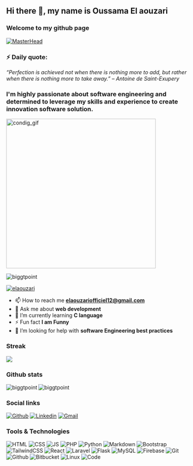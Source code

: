 ## Hi there 👋, my name is Oussama El aouzari


### Welcome to my github page

[![MasterHead](https://user-images.githubusercontent.com/95478989/198955082-6e78ebb5-e1e4-49f9-8d32-6e5af3984dcd.gif)](https://BigGtpoint.io)




### ⚡ Daily quote: 
<!--STARTS_HERE_QUOTE_README-->
<i>“Perfection is achieved not when there is nothing more to add, but rather when there is nothing more to take away.” – Antoine de Saint-Exupery</i>
<!--ENDS_HERE_QUOTE_README-->


<h3 align="left">I'm highly passionate about software engineering and determined to leverage my skills and experience to create innovation software solution.</h3>
<img align="center" alt="condig_gif" width="400" src="https://cdn.dribbble.com/users/2401141/screenshots/5487982/developers-gif-showcase.gif">

<p align="left"> <img src="https://komarev.com/ghpvc/?username=biggtpoint&label=Profile%20views&color=0e75b6&style=flat" alt="biggtpoint" /> </p>

<p align="left"> <a href="https://twitter.com/elaouzari" target="blank"><img src="https://img.shields.io/twitter/follow/elaouzari?logo=twitter&style=for-the-badge" alt="elaouzari" /></a> </p>

- 📫 How to reach me **elaouzariofficiel12@gmail.com**
- 💬 Ask me about **web development**
- 🌱 I’m currently learning **C language**
- ⚡ Fun fact **I am Funny**
- 🤝 I’m looking for help with **software Engineering best practices**

### Streak

<a href="https://github-readme-streak-stats.herokuapp.com/?user=biggtpoint">
  <img align="center" src="https://github-readme-streak-stats.herokuapp.com/?user=biggtpoint" />
</a>


### Github stats

<p><img align="left" src="https://github-readme-stats.vercel.app/api/top-langs?username=biggtpoint&show_icons=true&locale=en&layout=compact" alt="biggtpoint" /></p>

<p>&nbsp;<img align="left" src="https://github-readme-stats.vercel.app/api?username=biggtpoint&show_icons=true&locale=en" alt="biggtpoint" /></p>


### Social links

[![Github](https://img.shields.io/badge/Github-000000?&style=for-the-badge&logo=github&logoColor=white)](https://github.com/gtpoint)
[![Linkedin](https://img.shields.io/badge/linkedin-%230077B5.svg?&style=for-the-badge&logo=linkedin&logoColor=white)](https://linkedin.com/in/oussama-el-aouzari-32a99b26b/)
[![Gmail](https://img.shields.io/badge/gmail-D14836?&style=for-the-badge&logo=gmail&logoColor=white)](elaouzariofficiel12@gmail.com)



### Tools & Technologies

![HTML](https://img.shields.io/badge/html5-%23E34F26.svg?style=for-the-badge&logo=html5&logoColor=white) ![CSS](https://img.shields.io/badge/css3-%231572B6.svg?style=for-the-badge&logo=css3&logoColor=white) ![JS](https://img.shields.io/badge/javascript-%23323330.svg?style=for-the-badge&logo=javascript&logoColor=%23F7DF1E) ![PHP](https://img.shields.io/badge/php-%23777BB4.svg?style=for-the-badge&logo=php&logoColor=white)
![Python](https://img.shields.io/badge/python-%2314354C.svg?style=for-the-badge&logo=python&logoColor=white) ![Markdown](https://img.shields.io/badge/markdown-%23000000.svg?style=for-the-badge&logo=markdown&logoColor=white)
![Bootstrap](https://img.shields.io/badge/bootstrap-%23563D7C.svg?style=for-the-badge&logo=bootstrap&logoColor=white) ![TailwindCSS](https://img.shields.io/badge/tailwindcss-%2338B2AC.svg?style=for-the-badge&logo=tailwind-css&logoColor=white) ![React](https://img.shields.io/badge/React-20232A?style=for-the-badge&logo=react&logoColor=61DAFB) ![Laravel](https://img.shields.io/badge/laravel-%23FF2D20.svg?style=for-the-badge&logo=laravel&logoColor=white) ![Flask](https://img.shields.io/badge/flask-%23000.svg?style=for-the-badge&logo=flask&logoColor=white)
![MySQL](https://img.shields.io/badge/mysql-%2300f.svg?style=for-the-badge&logo=mysql&logoColor=white) ![Firebase](https://img.shields.io/badge/firebase-%23039BE5.svg?style=for-the-badge&logo=firebase)
![Git](https://img.shields.io/badge/git-%23F05033.svg?style=for-the-badge&logo=git&logoColor=white)  ![Github](https://img.shields.io/badge/github-%23121011.svg?style=for-the-badge&logo=github&logoColor=white) ![Bitbucket](https://img.shields.io/badge/bitbucket-%230047B3.svg?style=for-the-badge&logo=bitbucket&logoColor=white)
![Linux](https://img.shields.io/badge/Linux-FCC624?style=for-the-badge&logo=linux&logoColor=black) ![Code](https://img.shields.io/badge/VisualStudioCode-0078d7.svg?style=for-the-badge&logo=visual-studio-code&logoColor=white)


